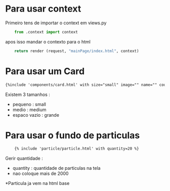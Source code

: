 # Para usar context

Primeiro tens de importar o context em views.py 
```python
    from .context import context
```

apos isso mandar o contexto para o html 
```python
    return render (request, "mainPage/index.html", context)
```

# Para usar um Card

```html
{%include 'components/card.html' with size="small" image="" name="" course="curso" description="descricao" %}
```
Existem 3 tamanhos :
- pequeno : small
- medio : medium
- espaco vazio : grande

# Para usar o fundo de particulas
```html
    {% include 'particle/particle.html' with quantity=20 %}
```

Gerir quantidade : 
- quantity : quantidade de particulas na tela 
- nao coloque mais de 2000

*Particula ja vem na html base